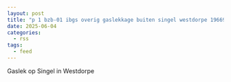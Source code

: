 ```yaml
---
layout: post
title: "p 1 bzb-01 ibgs overig gaslekkage buiten singel westdorpe 196695 196637 196660"
date: 2025-06-04
categories: 
  - rss
tags: 
  - feed
---
```


Gaslek op Singel in Westdorpe
